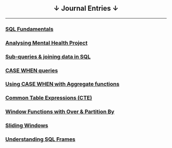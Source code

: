 ## <center>&#8595; Journal Entries &#8595;</center>

--- 

### [SQL Fundamentals](/Journal/11April24)
### [Analysing Mental Health Project](/Journal/12April24) 
### [Sub-queries & joining data in SQL](/Journal/14April24)
### [CASE WHEN queries](/Journal/15April24)
### [Using CASE WHEN with Aggregate functions](/Journal/16April2024)
### [Common Table Expressions (CTE)](/Journal/18April2024)
### [Window Functions with Over & Partition By](/Journal/19April2024)
### [Sliding Windows](/Journal/19April2024a)
### [Understanding SQL Frames](/Journal/20April2024)

